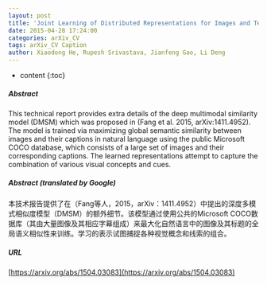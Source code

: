 ```yaml
---
layout: post
title: 'Joint Learning of Distributed Representations for Images and Texts'
date: 2015-04-28 17:24:00
categories: arXiv_CV
tags: arXiv_CV Caption
author: Xiaodong He, Rupesh Srivastava, Jianfeng Gao, Li Deng
---
```


* content
{:toc}

##### Abstract
This technical report provides extra details of the deep multimodal similarity model (DMSM) which was proposed in (Fang et al. 2015, arXiv:1411.4952). The model is trained via maximizing global semantic similarity between images and their captions in natural language using the public Microsoft COCO database, which consists of a large set of images and their corresponding captions. The learned representations attempt to capture the combination of various visual concepts and cues.

##### Abstract (translated by Google)
本技术报告提供了在（Fang等人，2015，arXiv：1411.4952）中提出的深度多模式相似度模型（DMSM）的额外细节。该模型通过使用公共的Microsoft COCO数据库（其由大量图像及其相应字幕组成）来最大化自然语言中的图像及其标题的全局语义相似性来训练。学习的表示试图捕捉各种视觉概念和线索的组合。

##### URL
[https://arxiv.org/abs/1504.03083](https://arxiv.org/abs/1504.03083)

